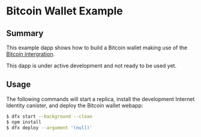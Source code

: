 # Bitcoin Wallet Example

## Summary

This example dapp shows how to build a Bitcoin wallet making use of the [Bitcoin intergration](https://smartcontracts.org/docs/developers-guide/concepts/bitcoin-integration.html).

This dapp is under active development and not ready to be used yet.
<!--Once some parts of its functionality are implemented, this README will be updated accordingly with instructions on how to build and run the dapp.-->

## Usage

The following commands will start a replica, install the development Internet Identity canister, and deploy the Bitcoin wallet webapp:

```bash
$ dfx start --background --clean
$ npm install
$ dfx deploy --argument '(null)'
```
